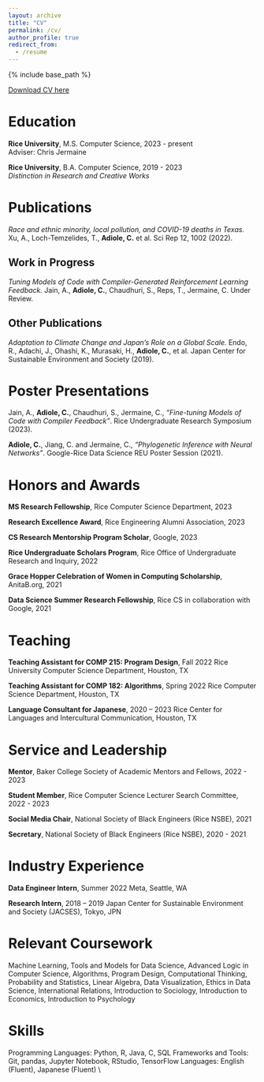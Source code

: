 ```yaml
---
layout: archive
title: "CV"
permalink: /cv/
author_profile: true
redirect_from:
  - /resume
---
```

{% include base_path %}

[Download CV here](http://chima-adiole.github.io/files/cv.pdf)

Education
=========

**Rice University**, M.S. Computer Science, 2023 - present \
Adviser: Chris Jermaine

**Rice University**, B.A. Computer Science, 2019 - 2023 \
*Distinction in Research and Creative Works*

Publications
============

*Race and ethnic minority, local pollution, and COVID-19 deaths in Texas.* 
Xu, A., Loch-Temzelides, T., **Adiole, C.** et al.  Sci Rep 12, 1002 (2022).

## Work in Progress

*Tuning Models of Code with Compiler-Generated Reinforcement Learning Feedback.* 
Jain, A., **Adiole, C.**, Chaudhuri, S., Reps, T., Jermaine, C. Under Review.

## Other Publications

*Adaptation to Climate Change and Japan’s Role on a Global Scale.* 
Endo, R., Adachi, J., Ohashi, K., Murasaki, H., **Adiole, C.**, et al. Japan Center for Sustainable Environment and Society (2019).

Poster Presentations
====================

Jain, A., **Adiole, C.**, Chaudhuri, S., Jermaine, C., *“Fine-tuning Models of Code with Compiler Feedback”*. Rice Undergraduate Research Symposium (2023).

**Adiole, C.**, Jiang, C. and Jermaine, C., *“Phylogenetic Inference with Neural Networks”*. Google-Rice Data Science REU Poster Session (2021).

Honors and Awards
=================

**MS Research Fellowship**, Rice Computer Science Department, 2023

**Research Excellence Award**, Rice Engineering Alumni Association, 2023

**CS Research Mentorship Program Scholar**, Google, 2023

**Rice Undergraduate Scholars Program**, Rice Office of Undergraduate Research and Inquiry, 2022

**Grace Hopper Celebration of Women in Computing Scholarship**, AnitaB.org, 2021

**Data Science Summer Research Fellowship**, Rice CS in collaboration with Google, 2021

Teaching
========

**Teaching Assistant for COMP 215: Program Design**, Fall 2022 
Rice University Computer Science Department, Houston, TX

**Teaching Assistant for COMP 182: Algorithms**, Spring 2022 
Rice Computer Science Department, Houston, TX

**Language Consultant for Japanese**, 2020 – 2023 
Rice Center for Languages and Intercultural Communication, Houston, TX

Service and Leadership
======================

**Mentor**, Baker College Society of Academic Mentors and Fellows,  2022 - 2023

**Student Member**, Rice Computer Science Lecturer Search Committee, 2022 - 2023

**Social Media Chair**, National Society of Black Engineers (Rice NSBE), 2021

**Secretary**, National Society of Black Engineers (Rice NSBE), 2020 - 2021

Industry Experience
===================

**Data Engineer Intern**, Summer 2022 
Meta, Seattle, WA

**Research Intern**, 2018 – 2019 
Japan Center for Sustainable Environment and Society (JACSES), Tokyo, JPN

Relevant Coursework
===================

Machine Learning, Tools and Models for Data Science, Advanced Logic in Computer Science, Algorithms, Program Design, Computational Thinking, Probability and Statistics, Linear Algebra, Data Visualization, Ethics in Data Science, International Relations, Introduction to Sociology, Introduction to Economics, Introduction to Psychology

Skills
======

Programming Languages: Python, R, Java, C, SQL 
Frameworks and Tools: Git, pandas, Jupyter Notebook, RStudio, TensorFlow 
Languages: English (Fluent), Japanese (Fluent) \
